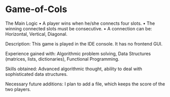 # Game-of-Cols

The Main Logic
•	A player wins when he/she connects four slots.
•	The winning connected slots must be consecutive.
•	A connection can be: Horizontal, Vertical, Diagonal.

Description: This game is played in the IDE console. It has no frontend GUI.

Experience gained with: Algorithmic problem solving, Data Structures (matrices, lists, dictionaries), Functional Programming.

Skills obtained: Advanced algorithmic thought, ability to deal with sophisticated data structures.

Necessary future additions: I plan to add a file, which keeps the score of the two players.

